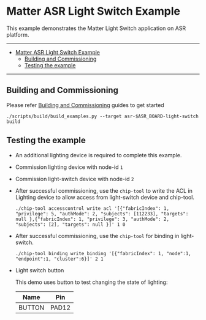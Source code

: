 # Matter ASR Light Switch Example

This example demonstrates the Matter Light Switch application on ASR platform.

---

-   [Matter ASR Light Switch Example](#matter-asr-light-switch-example)
    -   [Building and Commissioning](#building-and-commissioning)
    -   [Testing the example](#testing-the-example)

---

## Building and Commissioning

Please refer
[Building and Commissioning](../../../docs/platforms/asr/asr_getting_started_guide.md#building-the-example-application)
guides to get started

```
./scripts/build/build_examples.py --target asr-$ASR_BOARD-light-switch build
```

## Testing the example

-   An additional lighting device is required to complete this example.
-   Commission lighting device with node-id `1`
-   Commission light-switch device with node-id `2`
-   After successful commissioning, use the `chip-tool` to write the ACL in
    Lighting device to allow access from light-switch device and chip-tool.
    ```
    ./chip-tool accesscontrol write acl '[{"fabricIndex": 1, "privilege": 5, "authMode": 2, "subjects": [112233], "targets": null },{"fabricIndex": 1, "privilege": 3, "authMode": 2, "subjects": [2], "targets": null }]' 1 0
    ```
-   After successful commissioning, use the `chip-tool` for binding in
    light-switch.
    ```
    ./chip-tool binding write binding '[{"fabricIndex": 1, "node":1, "endpoint":1, "cluster":6}]' 2 1
    ```
-   Light switch button

    This demo uses button to test changing the state of lighting:

    |  Name  |  Pin  |
    | :----: | :---: |
    | BUTTON | PAD12 |

